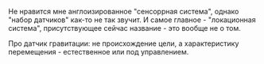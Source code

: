 Не нравится мне англоизированное "сенсоррная система", однако "набор
датчиков" как-то не так звучит. И самое главное - "локационная система",
присутствующее сейчас название - это вообще не о том.

Про датчик гравитации: не происхождение цели, а характеристику
перемещения - естественное или под управлением.